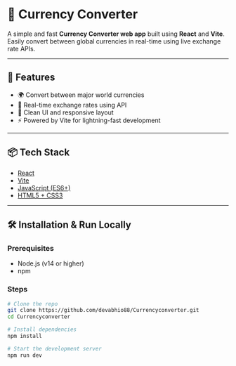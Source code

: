 # 💱 Currency Converter

A simple and fast **Currency Converter web app** built using **React** and **Vite**. Easily convert between global currencies in real-time using live exchange rate APIs.

---

## 🚀 Features

- 🌍 Convert between major world currencies
- 🔄 Real-time exchange rates using API 
- 🧮 Clean UI and responsive layout
- ⚡ Powered by Vite for lightning-fast development

---

## 📦 Tech Stack

- [React](https://reactjs.org/)
- [Vite](https://vitejs.dev/)
- [JavaScript (ES6+)](https://developer.mozilla.org/en-US/docs/Web/JavaScript)
- [HTML5 + CSS3](https://developer.mozilla.org/en-US/docs/Web)

---

## 🛠️ Installation & Run Locally

### Prerequisites
- Node.js (v14 or higher)
- npm

### Steps

```bash
# Clone the repo
git clone https://github.com/devabhio88/Currencyconverter.git
cd Currencyconverter

# Install dependencies
npm install

# Start the development server
npm run dev
